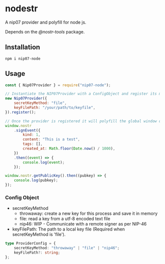 # nodestr

A nip07 provider and polyfill for node js.

Depends on the _@nostr-tools_ package.

## Installation

```
npm i nip07-node
```

## Usage

```js
const { Nip07Provider } = require("nip07-node");

// Instantiate the NIP07Provider with a ConfigObject and register its methods on the global object.
new Nip07Provider({
    secretKeyMethod: "file",
    keyFilePath: "/your/path/to/keyfile",
}).register();

// Once the provider is registered it will polyfill the global window object with nip07 methods:
window.nostr
    .signEvent({
        kind: 1,
        content: "This is a test",
        tags: [],
        created_at: Math.floor(Date.now() / 1000),
    })
    .then((event) => {
        console.log(event);
    });

window.nostr.getPublicKey().then((pubkey) => {
    console.log(pubkey);
});
```

### Config Object

-   secretKeyMethod
    -   throwaway: create a new key for this process and save it in memory
    -   file: read a key from a utf-8 encoded text file
    -   nip46: WIP - Communicate with a remote signer as per NIP-46
-   keyFilePath: The path to a local key file (Required when secretKeyMethod is 'file').

```ts
type ProviderConfig = {
    secretKeyMethod: "throwaway" | "file" | "nip46";
    keyFilePath?: string;
};
```
